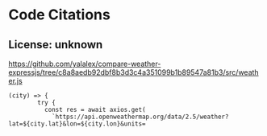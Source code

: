 # Code Citations

## License: unknown
https://github.com/yalalex/compare-weather-expressjs/tree/c8a8aedb92dbf8b3d3c4a351099b1b89547a81b3/src/weather.js

```
(city) => {
        try {
          const res = await axios.get(
            `https://api.openweathermap.org/data/2.5/weather?lat=${city.lat}&lon=${city.lon}&units=
```

